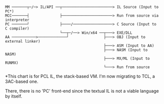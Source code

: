 

````
MM ───────┬─/─> IL/API ──┬───────────────────────> IL Source (Input to PC*)
MCC───────┤              ├───────────────────────> Run from source via interpreter
PC ───────┘              ├────/──────────────────> C Source (Input to C compiler)
                         └──┬─/──> Win/x64 ──┬───> EXE/DLL
AA ───────────>─────────────┘                ├───> OBJ (Input to external linker)
                                             ├───> ASM (Input to AA)
                                             ├───> NASM (Input to NASM)
                                             ├───> MX/ML (Input to RUNMX)
                                             └───> Run from source
````

\*This chart is for PCL IL, the stack-based VM. I'm now migrating to TCL, a 3AC-based one.

There, there is no 'PC' front-end since the textual IL is not a viable language by itself.
